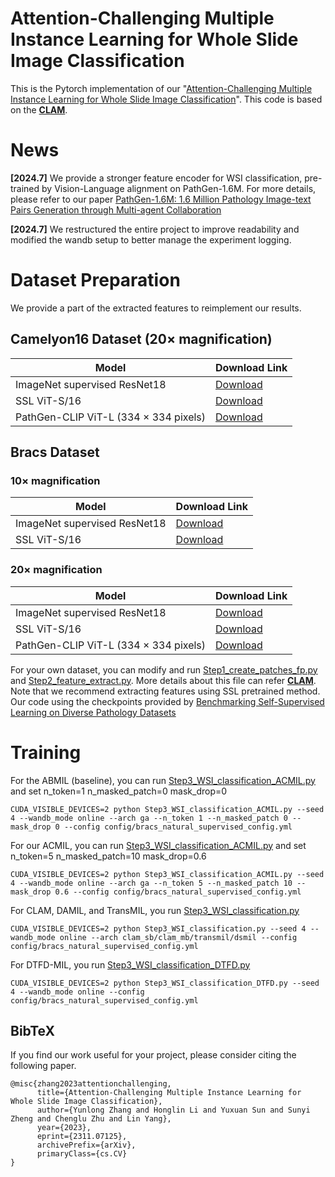 # Attention-Challenging  Multiple Instance Learning for Whole Slide Image Classification

This is the Pytorch implementation of our "[Attention-Challenging  Multiple Instance Learning for Whole Slide Image Classification](https://arxiv.org/pdf/2311.07125.pdf)". This code is based on the [**CLAM**](https://github.com/mahmoodlab/CLAM/).

# News
**[2024.7]** We provide a stronger feature encoder for WSI classification, pre-trained by Vision-Language alignment on PathGen-1.6M. For more details, please refer to our  paper [PathGen-1.6M: 1.6 Million Pathology Image-text Pairs
Generation through Multi-agent Collaboration](https://arxiv.org/pdf/2407.00203)

**[2024.7]** We restructured the entire project to improve readability and modified the wandb setup to better manage the experiment logging.


# Dataset Preparation
We provide a part of the extracted features to reimplement our results. 


## Camelyon16 Dataset (20× magnification)

| Model | Download Link |
|-------|---------------|
| ImageNet supervised ResNet18 | [Download](https://pan.quark.cn/s/dd77e6a476a0) |
| SSL ViT-S/16 | [Download](https://pan.quark.cn/s/6ea54bfa0e72) |
| PathGen-CLIP ViT-L (334 × 334 pixels) | [Download](https://pan.quark.cn/s/62fe3dc65291) |

## Bracs Dataset

### 10× magnification

| Model | Download Link |
|-------|---------------|
| ImageNet supervised ResNet18 | [Download](https://pan.quark.cn/s/7cf21bbe46a7) |
| SSL ViT-S/16 | [Download](https://pan.quark.cn/s/f2f9c93cd5e1) |

### 20× magnification

| Model | Download Link |
|-------|---------------|
| ImageNet supervised ResNet18 | [Download](https://pan.quark.cn/s/cbe4e1d0e68c) |
| SSL ViT-S/16 | [Download](https://pan.quark.cn/s/3c8c1ffce517) |
| PathGen-CLIP ViT-L (334 × 334 pixels) | [Download](https://pan.quark.cn/s/62fe3dc65291) |

For your own dataset, you can modify and run [Step1_create_patches_fp.py](Step1_create_patches_fp.py) and [Step2_feature_extract.py](Step2_feature_extract.py). More details about this file can refer [**CLAM**](https://github.com/mahmoodlab/CLAM/).
Note that we recommend extracting features using SSL pretrained method. Our code using the checkpoints provided by [Benchmarking Self-Supervised Learning on Diverse Pathology Datasets](https://openaccess.thecvf.com/content/CVPR2023/html/Kang_Benchmarking_Self-Supervised_Learning_on_Diverse_Pathology_Datasets_CVPR_2023_paper.html)

# Training
For the ABMIL (baseline), you can run [Step3_WSI_classification_ACMIL.py](Step3_WSI_classification_ACMIL.py) and set n_token=1 n_masked_patch=0 mask_drop=0
```shell
CUDA_VISIBLE_DEVICES=2 python Step3_WSI_classification_ACMIL.py --seed 4 --wandb_mode online --arch ga --n_token 1 --n_masked_patch 0 --mask_drop 0 --config config/bracs_natural_supervised_config.yml
```
For our ACMIL, you can run [Step3_WSI_classification_ACMIL.py](Step3_WSI_classification_ACMIL.py) and set n_token=5 n_masked_patch=10 mask_drop=0.6
```shell
CUDA_VISIBLE_DEVICES=2 python Step3_WSI_classification_ACMIL.py --seed 4 --wandb_mode online --arch ga --n_token 5 --n_masked_patch 10 --mask_drop 0.6 --config config/bracs_natural_supervised_config.yml
```
For CLAM, DAMIL, and TransMIL, you run [Step3_WSI_classification.py](Step3_WSI_classification.py) 
```shell
CUDA_VISIBLE_DEVICES=2 python Step3_WSI_classification.py --seed 4 --wandb_mode online --arch clam_sb/clam_mb/transmil/dsmil --config config/bracs_natural_supervised_config.yml
```
For DTFD-MIL, you run [Step3_WSI_classification_DTFD.py](Step3_WSI_classification_DTFD.py) 
```shell
CUDA_VISIBLE_DEVICES=2 python Step3_WSI_classification_DTFD.py --seed 4 --wandb_mode online --config config/bracs_natural_supervised_config.yml
```

## BibTeX
If you find our work useful for your project, please consider citing the following paper.


```
@misc{zhang2023attentionchallenging,
      title={Attention-Challenging Multiple Instance Learning for Whole Slide Image Classification}, 
      author={Yunlong Zhang and Honglin Li and Yuxuan Sun and Sunyi Zheng and Chenglu Zhu and Lin Yang},
      year={2023},
      eprint={2311.07125},
      archivePrefix={arXiv},
      primaryClass={cs.CV}
}
```



